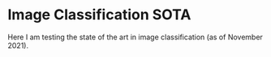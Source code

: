 # Image Classification SOTA
Here I am testing the state of the art in image classification (as of November 2021).
